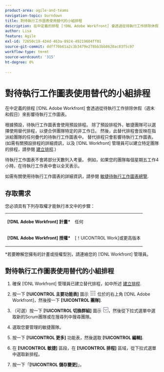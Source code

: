 ```yaml
---
product-area: agile-and-teams
navigation-topic: burndown
title: 對待執行工作圖表使用替代的小組排程
description: 在中定義的排程 [!DNL Adobe Workfront] 會透過從待執行工作排除休假（週末和假日）來影響待執行工作圖表。
author: Lisa
feature: Agile
exl-id: 72650c19-434d-463a-8924-49219604ff01
source-git-commit: ddff70b61a2c3b3479e278bb3bb8628ac83f5c97
workflow-type: tm+mt
source-wordcount: '315'
ht-degree: 0%

---
```


# 對待執行工作圖表使用替代的小組排程

在中定義的排程 [!DNL Adobe Workfront] 會透過從待執行工作排除休假（週末和假日）來影響待執行工作圖表。

根據預設，待執行工作圖表會使用預設排程。 除了預設排程外，敏捷團隊可以選擇使用替代排程，以便合併團隊特定的非工作日。 然後，此替代排程會反映在指派給團隊的任何疊代的待執行工作圖表中。 替代排程只會影響待執行工作圖表。 (如需有關預設排程的詳細資訊，以及 [!DNL Workfront] 管理員可以建立特定團隊的排程，請參閱 [建立排程](../../../administration-and-setup/set-up-workfront/configure-timesheets-schedules/create-schedules.md).)

待執行工作圖表不會將部分天數列入考量。 例如，如果您的團隊每個星期五工作4小時，在待執行工作表中會以全天表示。

如需有關使用待執行工作圖表的詳細資訊，請參閱 [敏捷待執行工作圖表總覽](../../../agile/use-scrum-in-an-agile-team/burndown/burndown-chart-overview.md).

## 存取需求

您必須具有下列存取權才能執行本文中的步驟：

<table style="table-layout:auto"> 
 <col> 
 </col> 
 <col> 
 </col> 
 <tbody> 
  <tr> 
   <td role="rowheader"><strong>[!DNL Adobe Workfront] 計畫*</strong></td> 
   <td> <p>任何</p> </td> 
  </tr> 
  <tr> 
   <td role="rowheader"><strong>[!DNL Adobe Workfront] 授權*</strong></td> 
   <td> <p>[！UICONTROL Work]或更高版本</p> </td> 
  </tr> 
 </tbody> 
</table>

&#42;若要瞭解您擁有的計畫或授權型別，請連絡您的 [!DNL Workfront] 管理員。

## 對待執行工作圖表使用替代的小組排程

1. 確保 [!DNL Workfront] 管理員已建立替代排程，如中所述 [建立排程](../../../administration-and-setup/set-up-workfront/configure-timesheets-schedules/create-schedules.md).
1. 按一下 **[!UICONTROL 主要功能表]** 圖示 ![](assets/main-menu-icon.png) 位於的右上角 [!DNL Adobe Workfront]，然後按一下 **[!UICONTROL 團隊]**.

1. （可選）按一下 **[!UICONTROL 切換群組]** 圖示 ![切換群組圖示](assets/switch-team-icon.png)，然後從下拉式選單中選取新的Scrum團隊或在搜尋列中搜尋團隊。

1. 選取您要管理的敏捷團隊。
1. 按一下 **[!UICONTROL 更多]** 功能表，然後選取 **[!UICONTROL 編輯]**.

1. 在 **[!UICONTROL 敏捷]** 區段，在 **[!UICONTROL 排程]** 區域，從下拉式選單中選取新排程。

1. 按一下「**[!UICONTROL 儲存變更]**」。
